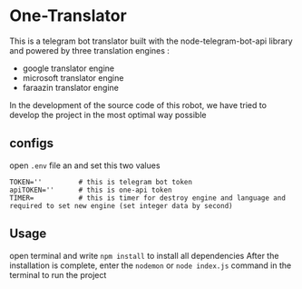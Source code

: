 # One-Translator
This is a telegram bot translator built with the node-telegram-bot-api library and powered by three translation engines :
* google translator engine
* microsoft translator engine
* faraazin translator engine

In the development of the source code of this robot, we have tried to develop the project in the most optimal way possible

## configs
open `.env` file an and set this two values 

    TOKEN=''         # this is telegram bot token 
    apiTOKEN=''      # this is one-api token
    TIMER=           # this is timer for destroy engine and language and required to set new engine (set integer data by second)
## Usage
open terminal and write `npm install` to install all dependencies After the installation is complete, enter the `nodemon` or `node index.js` command in the terminal to run the project
